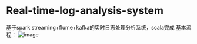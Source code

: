 # Real-time-log-analysis-system
基于spark streaming+flume+kafka的实时日志处理分析系统，scala完成
基本流程：
![image](https://github.com/29DCH/Real-time-log-analysis-system/blob/master/%EF%BC%91.png)
